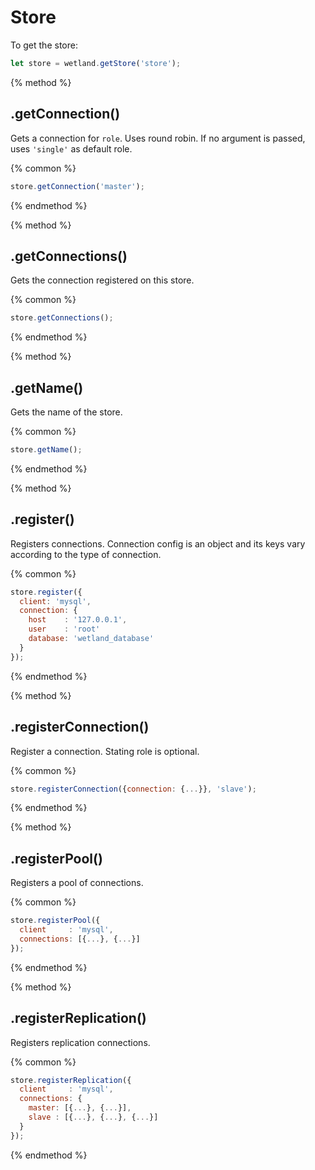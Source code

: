 # Store
To get the store:

```js
let store = wetland.getStore('store');
```

{% method %}
## .getConnection()
Gets a connection for `role`. Uses round robin. If no argument is passed, uses `'single'` as default role.

{% common %}
```js
store.getConnection('master');
```
{% endmethod %}

{% method %}
## .getConnections()
Gets the connection registered on this store.

{% common %}
```js
store.getConnections();
```
{% endmethod %}

{% method %}
## .getName()
Gets the name of the store.

{% common %}
```js
store.getName();
```
{% endmethod %}

{% method %}
## .register()
Registers connections. Connection config is an object and its keys vary according to the type of connection. 

{% common %}
```js
store.register({
  client: 'mysql',
  connection: {
    host    : '127.0.0.1',
    user    : 'root'
    database: 'wetland_database'
  }
});
```
{% endmethod %}

{% method %}
## .registerConnection()
Register a connection. Stating role is optional.

{% common %}
```js
store.registerConnection({connection: {...}}, 'slave');
```
{% endmethod %}

{% method %}
## .registerPool()
Registers a pool of connections.

{% common %}
```js
store.registerPool({
  client     : 'mysql',
  connections: [{...}, {...}]
});
```
{% endmethod %}

{% method %}
## .registerReplication()
Registers replication connections.

{% common %}
```js
store.registerReplication({
  client     : 'mysql',
  connections: {
    master: [{...}, {...}],
    slave : [{...}, {...}, {...}]
  }
});
```
{% endmethod %}
